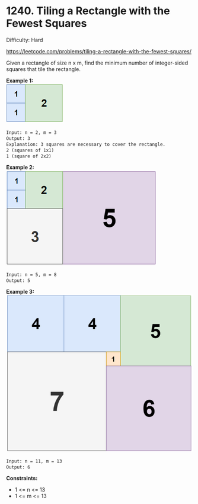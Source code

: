 # 1240. Tiling a Rectangle with the Fewest Squares

Difficulty: Hard

https://leetcode.com/problems/tiling-a-rectangle-with-the-fewest-squares/

Given a rectangle of size n x m, find the minimum number of integer-sided squares that tile the rectangle.

**Example 1:**  
![ex1](ex1.png)
```
Input: n = 2, m = 3
Output: 3
Explanation: 3 squares are necessary to cover the rectangle.
2 (squares of 1x1)
1 (square of 2x2)
```

**Example 2:**  
![ex2](ex2.png)
```
Input: n = 5, m = 8
Output: 5
```

**Example 3:**  
![ex3](ex3.png)
```
Input: n = 11, m = 13
Output: 6
```

**Constraints:**

* 1 <= n <= 13
* 1 <= m <= 13
